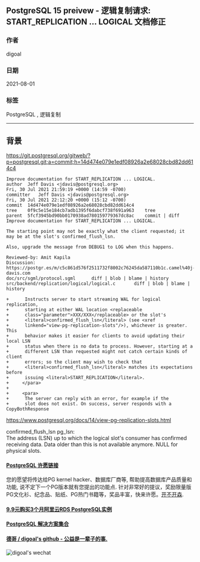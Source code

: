 ## PostgreSQL 15 preivew - 逻辑复制请求: START_REPLICATION ... LOGICAL 文档修正  
          
### 作者          
digoal          
          
### 日期          
2021-08-01           
          
### 标签          
PostgreSQL , 逻辑复制        
          
----          
          
## 背景   
  
https://git.postgresql.org/gitweb/?p=postgresql.git;a=commit;h=14d474e079e1edf08926a2e68028cbd82dd614c4  
  
```  
Improve documentation for START_REPLICATION ... LOGICAL.  
author	Jeff Davis <jdavis@postgresql.org>	  
Fri, 30 Jul 2021 21:59:19 +0000 (14:59 -0700)  
committer	Jeff Davis <jdavis@postgresql.org>	  
Fri, 30 Jul 2021 22:12:20 +0000 (15:12 -0700)  
commit	14d474e079e1edf08926a2e68028cbd82dd614c4  
tree	0f9c5e15e184cb7adb1395f6dabcf738f691a963	tree  
parent	5fcf3945bd90bb0170938ad780159779367dc8ac	commit | diff  
Improve documentation for START_REPLICATION ... LOGICAL.  
  
The starting point may not be exactly what the client requested; it  
may be at the slot's confirmed_flush_lsn.  
  
Also, upgrade the message from DEBUG1 to LOG when this happens.  
  
Reviewed-by: Amit Kapila  
Discussion: https://postgr.es/m/c5c861d576f2511732f8002c76245da587110b1c.camel%40j-davis.com  
doc/src/sgml/protocol.sgml		diff | blob | blame | history  
src/backend/replication/logical/logical.c		diff | blob | blame | history  
```  
  
```  
+      Instructs server to start streaming WAL for logical replication,  
+      starting at either WAL location <replaceable  
+      class="parameter">XXX/XXX</replaceable> or the slot's  
+      <literal>confirmed_flush_lsn</literal> (see <xref  
+      linkend="view-pg-replication-slots"/>), whichever is greater. This  
+      behavior makes it easier for clients to avoid updating their local LSN  
+      status when there is no data to process. However, starting at a  
+      different LSN than requested might not catch certain kinds of client  
+      errors; so the client may wish to check that  
+      <literal>confirmed_flush_lsn</literal> matches its expectations before  
+      issuing <literal>START_REPLICATION</literal>.  
+     </para>  
+  
+     <para>  
+      The server can reply with an error, for example if the  
+      slot does not exist. On success, server responds with a CopyBothResponse  
```  
  
  
https://www.postgresql.org/docs/14/view-pg-replication-slots.html        
  
confirmed_flush_lsn pg_lsn:   
The address (LSN) up to which the logical slot's consumer has confirmed receiving data. Data older than this is not available anymore. NULL for physical slots.  
  
  
  
#### [PostgreSQL 许愿链接](https://github.com/digoal/blog/issues/76 "269ac3d1c492e938c0191101c7238216")
您的愿望将传达给PG kernel hacker、数据库厂商等, 帮助提高数据库产品质量和功能, 说不定下一个PG版本就有您提出的功能点. 针对非常好的提议，奖励限量版PG文化衫、纪念品、贴纸、PG热门书籍等，奖品丰富，快来许愿。[开不开森](https://github.com/digoal/blog/issues/76 "269ac3d1c492e938c0191101c7238216").  
  
  
#### [9.9元购买3个月阿里云RDS PostgreSQL实例](https://www.aliyun.com/database/postgresqlactivity "57258f76c37864c6e6d23383d05714ea")
  
  
#### [PostgreSQL 解决方案集合](https://yq.aliyun.com/topic/118 "40cff096e9ed7122c512b35d8561d9c8")
  
  
#### [德哥 / digoal's github - 公益是一辈子的事.](https://github.com/digoal/blog/blob/master/README.md "22709685feb7cab07d30f30387f0a9ae")
  
  
![digoal's wechat](../pic/digoal_weixin.jpg "f7ad92eeba24523fd47a6e1a0e691b59")
  

